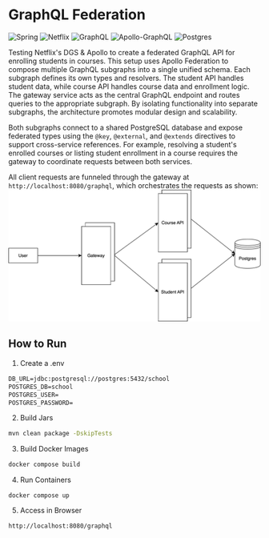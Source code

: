 # GraphQL Federation
![Spring](https://img.shields.io/badge/spring-%236DB33F.svg?style=for-the-badge&logo=spring&logoColor=white)
![Netflix](https://img.shields.io/badge/Netflix-E50914?style=for-the-badge&logo=netflix&logoColor=white)
![GraphQL](https://img.shields.io/badge/-GraphQL-E10098?style=for-the-badge&logo=graphql&logoColor=white)
![Apollo-GraphQL](https://img.shields.io/badge/-ApolloGraphQL-311C87?style=for-the-badge&logo=apollo-graphql)
![Postgres](https://img.shields.io/badge/postgres-%23316192.svg?style=for-the-badge&logo=postgresql&logoColor=white)

Testing Netflix's DGS & Apollo to create a federated GraphQL API for enrolling students in courses. This setup uses Apollo Federation to compose multiple GraphQL subgraphs into a single unified schema. Each subgraph defines its own types and resolvers. The student API handles student data, while course API handles course data and enrollment logic. The gateway service acts as the central GraphQL endpoint and routes queries to the appropriate subgraph. By isolating functionality into separate subgraphs, the architecture promotes modular design and scalability.

Both subgraphs connect to a shared PostgreSQL database and expose federated types using the `@key`, `@external`, and `@extends` directives to support cross-service references. For example, resolving a student's enrolled courses or listing student enrollment in a course requires the gateway to coordinate requests between both services.

All client requests are funneled through the gateway at `http://localhost:8080/graphql`, which orchestrates the requests as shown:
![School API Components](federation-architecture.svg)

## How to Run
1. Create a .env
```text
DB_URL=jdbc:postgresql://postgres:5432/school
POSTGRES_DB=school
POSTGRES_USER=
POSTGRES_PASSWORD=
```

2. Build Jars
```bash
mvn clean package -DskipTests
```

3. Build Docker Images
```bash
docker compose build
```

4. Run Containers
```bash
docker compose up
```

5. Access in Browser
```text
http://localhost:8080/graphql
```
